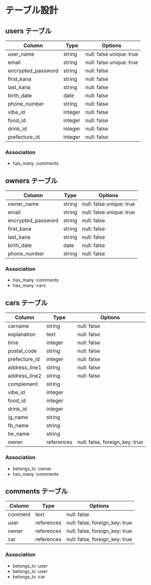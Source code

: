 # テーブル設計

## users テーブル

| Column             | Type    | Options                  |
| --------           | ------  | -----------              |
| user_name          | string  | null: false unique: true |
| email              | string  | null: false unique: true |
| encrypted_password | string  | null: false              |
| first_kana         | string  | null: false              |
| last_kana          | string  | null: false              |
| birth_date         | date    | null: false              |
| phone_number       | string  | null: false              |
| vibe_id            | integer | null: false              |
| food_id            | integer | null: false              |
| drink_id           | integer | null: false              |
| prefecture_id      | integer | null: false              |


### Association

- has_many :comments

## owners テーブル

| Column             | Type    | Options                  |
| --------           | ------  | -----------              |
| owner_name          | string  | null: false unique: true |
| email              | string  | null: false unique: true |
| encrypted_password | string  | null: false              |
| first_kana         | string  | null: false              |
| last_kana          | string  | null: false              |
| birth_date         | date    | null: false              |
| phone_number       | string  | null: false              |

### Association

- has_many :comments
- has_many :cars

## cars テーブル

| Column           | Type       | Options     |
| -----------      | ---------  | ----------- |
| carname         | string      | null: false |
| explanation      | text       | null: false |
| time             | integer    | null: false |
| postal_code      | string     | null: false |
| prefecture_id    | integer    | null: false |
| address_line1    | string     | null: false |
| address_line2    | string     | null: false |
| complement       | string     |
| vibe_id          | integer    |
| food_id          | integer    |
| drink_id         | integer    |
| ig_name          | string     |
| fb_name          | string     |
| tw_name          | string     |
| owner            | references | null: false, foreign_key: true|

### Association

- belongs_to :owner
- has_many :comments

## comments テーブル

| Column       | Type       | Options                        |
| -------      | ---------- | ------------------------------ |
| comment      | text       | null: false                    |
| user         | references | null: false, foreign_key: true |
| owner        | references | null: false, foreign_key: true |
| car          | references | null: false, foreign_key: true |

### Association

- belongs_to :user
- belongs_to :user
- belongs_to :car